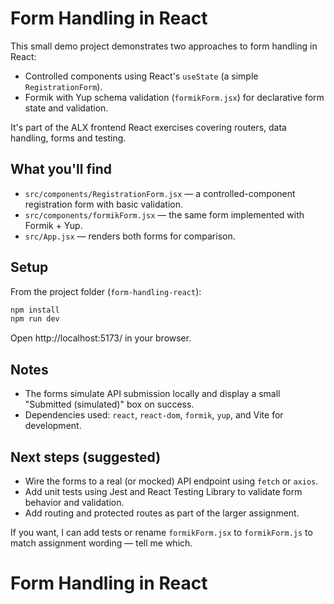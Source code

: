 # Form Handling in React

This small demo project demonstrates two approaches to form handling in React:

- Controlled components using React's `useState` (a simple `RegistrationForm`).
- Formik with Yup schema validation (`formikForm.jsx`) for declarative form state and validation.

It's part of the ALX frontend React exercises covering routers, data handling, forms and testing.

## What you'll find

- `src/components/RegistrationForm.jsx` — a controlled-component registration form with basic validation.
- `src/components/formikForm.jsx` — the same form implemented with Formik + Yup.
- `src/App.jsx` — renders both forms for comparison.

## Setup

From the project folder (`form-handling-react`):

```bash
npm install
npm run dev
```

Open http://localhost:5173/ in your browser.

## Notes

- The forms simulate API submission locally and display a small "Submitted (simulated)" box on success.
- Dependencies used: `react`, `react-dom`, `formik`, `yup`, and Vite for development.

## Next steps (suggested)

- Wire the forms to a real (or mocked) API endpoint using `fetch` or `axios`.
- Add unit tests using Jest and React Testing Library to validate form behavior and validation.
- Add routing and protected routes as part of the larger assignment.

If you want, I can add tests or rename `formikForm.jsx` to `formikForm.js` to match assignment wording — tell me which.

# Form Handling in React
